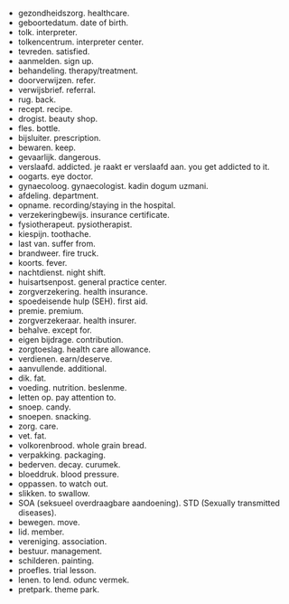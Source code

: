 - gezondheidszorg. healthcare.
- geboortedatum. date of birth.
- tolk. interpreter.
- tolkencentrum. interpreter center.
- tevreden. satisfied.
- aanmelden. sign up.
- behandeling. therapy/treatment.
- doorverwijzen. refer.
- verwijsbrief. referral.
- rug. back.
- recept. recipe.
- drogist. beauty shop.
- fles. bottle.
- bijsluiter. prescription.
- bewaren. keep.
- gevaarlijk. dangerous.
- verslaafd. addicted.  je raakt er verslaafd aan. you get addicted to it.
- oogarts. eye doctor.
- gynaecoloog. gynaecologist. kadin dogum uzmani.
- afdeling. department.
- opname. recording/staying in the hospital.
- verzekeringbewijs. insurance certificate.
- fysiotherapeut. pysiotherapist.
- kiespijn. toothache.
- last van. suffer from.
- brandweer. fire truck.
- koorts. fever.
- nachtdienst. night shift.
- huisartsenpost. general practice center.
- zorgverzekering. health insurance.
- spoedeisende hulp (SEH). first aid.
- premie. premium.
- zorgverzekeraar. health insurer.
- behalve. except for.
- eigen bijdrage. contribution.
- zorgtoeslag. health care allowance.
- verdienen. earn/deserve.
- aanvullende. additional.
- dik. fat.
- voeding. nutrition. beslenme.
- letten op. pay attention to.
- snoep. candy.
- snoepen. snacking.
- zorg. care.
- vet. fat.
- volkorenbrood. whole grain bread.
- verpakking. packaging.
- bederven. decay. curumek.
- bloeddruk. blood pressure.
- oppassen. to watch out.
- slikken. to swallow.
- SOA (seksueel overdraagbare aandoening). STD (Sexually transmitted diseases).
- bewegen. move.
- lid. member.
- vereniging. association.
- bestuur. management.
- schilderen. painting.
- proefles. trial lesson.
- lenen. to lend. odunc vermek.
- pretpark. theme park.
